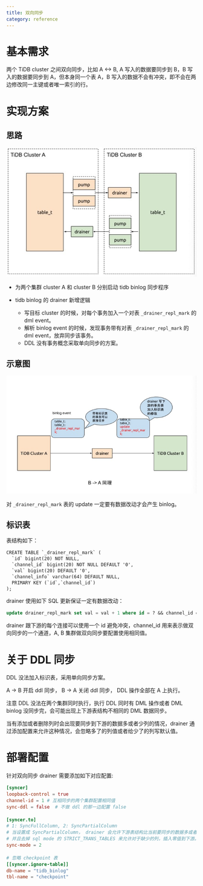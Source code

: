 ```yaml
---
title: 双向同步
category: reference
---
```


# 基本需求

两个 TiDB cluster 之间双向同步，比如 A <-> B, A 写入的数据要同步到 B，B 写入的数据要同步到 A，但本身同一个表 A，B 写入的数据不会有冲突，即不会在两边修改同一主键或者唯一索引的行。

# 实现方案

## 思路

![Architect](/media/binlog/bi-repl1.jpg)

- 为两个集群 cluster A 和 cluster B 分别启动 tidb binlog 同步程序

- tidb binlog 的 drainer 新增逻辑
    * 写目标 cluster 的时候，对每个事务加入一个对表 `_drainer_repl_mark` 的 dml event。
    * 解析 binlog event 的时候，发现事务带有对表 `_drainer_repl_mark` 的 dml event，放弃同步该事务。
    * DDL 没有事务概念采取单向同步的方案。

## 示意图

![Mark Table](/media/binlog/bi-repl2.jpg)

对 `_drainer_repl_mark` 表的 update 一定要有数据改动才会产生 binlog。

## 标识表

表结构如下：

```
CREATE TABLE `_drainer_repl_mark` (
  `id` bigint(20) NOT NULL,
  `channel_id` bigint(20) NOT NULL DEFAULT '0',
  `val` bigint(20) DEFAULT '0',
  `channel_info` varchar(64) DEFAULT NULL,
  PRIMARY KEY (`id`,`channel_id`)
);
```

drainer 使用如下 SQL 更新保证一定有数据改动：

```sql
update drainer_repl_mark set val = val + 1 where id = ? && channel_id = ?;
```

drainer 跟下游的每个连接可以使用一个 id 避免冲突，channel_id 用来表示做双向同步的一个通道，A, B 集群做双向同步要配置使用相同值。

# 关于 DDL 同步

DDL 没法加入标识表，采用单向同步方案。

A -> B 开启 ddl 同步， B -> A 关闭 ddl 同步， DDL 操作全部在 A 上执行。

注意 DDL 没法在两个集群同时执行，执行 DDL 同时有 DML 操作或者 DML binlog 没同步完，会可能出现上下游表结构不相同的 DML 数据同步。

当有添加或者删除列时会出现要同步到下游的数据多或者少列的情况，drainer 通过添加配置来允许这种情况，会忽略多了的列值或者给少了的列写默认值。

# 部署配置

针对双向同步 drainer 需要添加如下对应配置:

```toml
[syncer]
loopback-control = true
channel-id = 1 # 互相同步的两个集群配置相同值
sync-ddl = false  # 不做 ddl 的那一边配置 false

[syncer.to]
# 1: SyncFullColumn, 2: SyncPartialColumn
# 当设置成 SyncPartialColumn， drainer 会允许下游表结构比当前要同步的数据多或者少列。
# 并且去掉 sql mode 的 STRICT_TRANS_TABLES 来允许对于缺少的列，插入零值到下游。
sync-mode = 2

# 忽略 checkpoint 表
[[syncer.ignore-table]]
db-name = "tidb_binlog"
tbl-name = "checkpoint"
```
